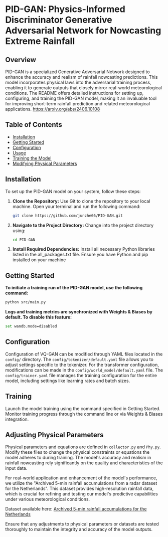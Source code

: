 # PID-GAN: Physics-Informed Discriminator Generative Adversarial Network for Nowcasting Extreme Rainfall

## Overview
PID-GAN is a specialized Generative Adversarial Network designed to enhance the accuracy and realism of rainfall nowcasting predictions. This model incorporates physical laws into the adversarial training process, enabling it to generate outputs that closely mirror real-world meteorological conditions. The README offers detailed instructions for setting up, configuring, and training the PID-GAN model, making it an invaluable tool for improving short-term rainfall prediction and related meteorological applications. https://arxiv.org/abs/2406.10108 

## Table of Contents
- [Installation](#installation)
- [Getting Started](#getting-started)
- [Configuration](#configuration)
- [Usage](#usage)
- [Training the Model](#training-the-model)
- [Modifying Physical Parameters](#modifying-physical-parameters)

## Installation

To set up the PID-GAN model on your system, follow these steps:

1. **Clone the Repository:**
   Use Git to clone the repository to your local machine. Open your terminal and run the following command:
   ```bash
   git clone https://github.com/junzhe66/PID-GAN.git

2. **Navigate to the Project Directory:**
   Change into the project directory using:
   ```bash
   cd PID-GAN

3. **Install Required Dependencies:**
    Install all necessary Python libraries listed in the all_packages.txt file. Ensure you have Python and pip installed on your machine

## Getting Started
   **To initiate a training run of the PID-GAN model, use the following command:**
   ```bash
   python src/main.py 
   ```
   **Logs and training metrics are synchronized with Weights & Biases by default. To disable this feature:**
   ```bash
   set wandb.mode=disabled
   ```
## Configuration
Configuration of VQ-GAN can be modified through YAML files located in the `config/` directory. The `config/tokenizer/default.yaml` file allows you to adjust settings specific to the tokenizer. For the transformer configuration, modifications can be made in the `config/world_model/default.yaml` file. The `config/trainer.yaml` file manages the training configuration for the entire model, including settings like learning rates and batch sizes.

## Training
Launch the model training using the command specified in Getting Started. Monitor training progress through the command line or via Weights & Biases integration.

## Adjusting Physical Parameters

Physical parameters and equations are defined in `collector.py` and `Phy.py`. Modify these files to change the physical constraints or equations the model adheres to during training. The model's accuracy and realism in rainfall nowcasting rely significantly on the quality and characteristics of the input data.

For real-world application and enhancement of the model's performance, we utilize the "Archived 5-min rainfall accumulations from a radar dataset for the Netherlands". This dataset provides high-resolution rainfall data, which is crucial for refining and testing our model's predictive capabilities under various meteorological conditions.

Dataset available here: [Archived 5-min rainfall accumulations for the Netherlands](https://data.4tu.nl/articles/dataset/Archived_5-min_rainfall_accumulations_from_a_radar_dataset_for_the_Netherlands/12675278)

Ensure that any adjustments to physical parameters or datasets are tested thoroughly to maintain the integrity and accuracy of the model outputs.




